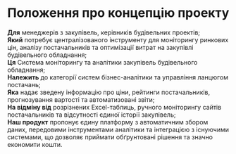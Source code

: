 # Положення про концепцію проекту

**Для** менеджерів з закупівель, керівників будівельних проектів;  
**Який** потребує централізованого інструменту для моніторингу ринкових цін, аналізу постачальників та оптимізації витрат на закупівлі будівельного обладнання;  
**Ця** Система моніторингу та аналітики закупівель будівельного обладнання;  
**Належить** до категорії систем бізнес-аналітики та управління ланцюгом постачань;  
**Яка** надає зведену інформацію про ціни, рейтинги постачальників, прогнозування вартості та автоматизовані звіти;  
**На відміну від** розрізнених Excel-таблиць, ручного моніторингу сайтів постачальників та відсутності єдиної історії закупівель;  
**Наш продукт** пропонує єдину платформу з автоматичним збором даних, передовими інструментами аналітики та інтеграцією з існуючими системами, що дозволяє приймати обґрунтовані рішення та значно економити кошти.

